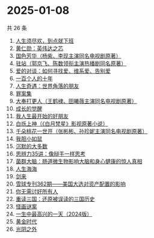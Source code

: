 # 2025-01-08

共 26 条

<!-- BEGIN WEREAD -->
<!-- 最后更新时间 2025-01-08 11:13:42 +0800 -->
1. [人生须尽欢，到点就下班](https://weread.qq.com/web/bookDetail/c4932f60813ab98a1g013509)
1. [黄仁勋：英伟达之芯](https://weread.qq.com/web/bookDetail/47a32050813ab98e3g013257)
1. [国色芳华（杨紫、李现主演同名电视剧原著）](https://weread.qq.com/web/bookDetail/2fb324b0574cea2fb70d249)
1. [驻站（郭京飞、陈数领衔主演热播剧同名原著）](https://weread.qq.com/web/bookDetail/ea732e20813ab6e17g01317e)
1. [爱的对谈：如何寻找爱、维系爱、告别爱](https://weread.qq.com/web/bookDetail/c5732ad0813ab87c8g0149fe)
1. [一百个人的十年](https://weread.qq.com/web/bookDetail/4bd32c90813ab98f8g015aee)
1. [人生奇遇：世界角落的朋友](https://weread.qq.com/web/bookDetail/5a032ac0813ab983cg017b69)
1. [罪案集](https://weread.qq.com/web/bookDetail/dcb32680813ab96dag017b01)
1. [大奉打更人（王鹤棣、田曦薇主演同名电视剧原著）](https://weread.qq.com/web/bookDetail/72432c2071c4a37d72460a5)
1. [成长的觉醒](https://weread.qq.com/web/bookDetail/6d032cf0813ab961dg014d0c)
1. [我人生最开始的好朋友](https://weread.qq.com/web/bookDetail/d5432980813ab96fbg0196e0)
1. [白烁上神（《白月梵星》影视原著小说）](https://weread.qq.com/web/bookDetail/e3a321a0813ab97bbg017478)
1. [千朵桃花一世开（张彬彬、孙珍妮主演同名电视剧原著）](https://weread.qq.com/web/bookDetail/02032650813ab6be2g0179d9)
1. [我胆小如鼠](https://weread.qq.com/web/bookDetail/276323e0813ab90a5g0144d7)
1. [沉默的大多数](https://weread.qq.com/web/bookDetail/7ec327605dedb97ec29ed8f)
1. [思辨力35讲：像辩手一样思考](https://weread.qq.com/web/bookDetail/cf132e10813ab92e9g018088)
1. [菌群大脑：肠道微生物影响大脑和身心健康的惊人真相](https://weread.qq.com/web/bookDetail/08b32d50717c266708b2b77)
1. [人生海海](https://weread.qq.com/web/bookDetail/63932e60717f7af46396445)
1. [剑来](https://weread.qq.com/web/bookDetail/8e5326b07153adcf8e53d42)
1. [雪球专刊362期——美国大选对资产配置的影响](https://weread.qq.com/web/bookDetail/18732520813ab9778g0184b1)
1. [你无需讨好所有人](https://weread.qq.com/web/bookDetail/86232b60813ab983cg01186b)
1. [重读三国：还原被误读的三国历史](https://weread.qq.com/web/bookDetail/b0232a30813ab986ag011255)
1. [怪画谜案](https://weread.qq.com/web/bookDetail/45632580813ab90d8g018fd7)
1. [一生中最高兴的一天（2024版）](https://weread.qq.com/web/bookDetail/3fc328c0813ab899ag016d7c)
1. [黄金时代](https://weread.qq.com/web/bookDetail/2bd329b05dedbc2bd49b02c)
1. [光阴之外](https://weread.qq.com/web/bookDetail/72e325c0727d77d472e6ff7)
<!-- END WEREAD -->